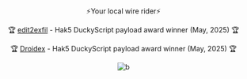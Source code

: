 <div align="center">

⚡Your local wire rider⚡

🏆 [edit2exfil](https://payloadhub.com/blogs/payloads/edit2exfil) - Hak5 DuckyScript payload award winner (May, 2025) 🏆

🏆 [Droidex](https://payloadhub.com/blogs/payloads/droidex) - Hak5 DuckyScript payload award winner (May, 2025) 🏆

![b](https://github.com/user-attachments/assets/b9c3e37f-26a1-47e4-bbdd-04ca51d201fb)

</div>
